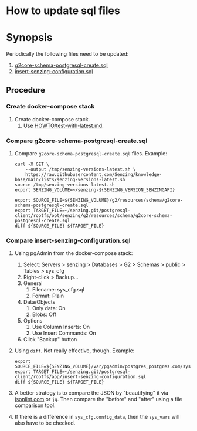 # How to update sql files

# Synopsis

Periodically the following files need to be updated:

1. [g2core-schema-postgresql-create.sql](https://github.com/Senzing/postgresql-client/blob/main/rootfs/opt/senzing/g2/resources/schema/g2core-schema-postgresql-create.sql)
1. [insert-senzing-configuration.sql](https://github.com/Senzing/postgresql-client/blob/main/rootfs/app/insert-senzing-configuration.sql)


## Procedure

### Create docker-compose stack

1. Create docker-compose stack.
    1. Use [HOWTO/test-with-latest.md](https://github.com/Senzing/knowledge-base/blob/main/HOWTO/test-with-latest.md).

### Compare g2core-schema-postgresql-create.sql

1. Compare `g2core-schema-postgresql-create.sql` files.
   Example:

    ```console
    curl -X GET \
        --output /tmp/senzing-versions-latest.sh \
        https://raw.githubusercontent.com/Senzing/knowledge-base/main/lists/senzing-versions-latest.sh
    source /tmp/senzing-versions-latest.sh
    export SENZING_VOLUME=~/senzing-${SENZING_VERSION_SENZINGAPI}

    export SOURCE_FILE=${SENZING_VOLUME}/g2/resources/schema/g2core-schema-postgresql-create.sql
    export TARGET_FILE=~/senzing.git/postgresql-client/rootfs/opt/senzing/g2/resources/schema/g2core-schema-postgresql-create.sql
    diff ${SOURCE_FILE} ${TARGET_FILE}
    ```

### Compare insert-senzing-configuration.sql

1. Using pgAdmin from the docker-compose stack:
    1. Select: Servers > senzing > Databases > G2 > Schemas > public > Tables > sys_cfg
    1. Right-click > Backup...
    1. General
        1. Filename: sys_cfg.sql
        1. Format: Plain
    1. Data/Objects
        1. Only data: On
        1. Blobs: Off
    1. Options
        1. Use Column Inserts: On
        1. Use Insert Commands: On
    1. Click "Backup" button

1. Using `diff`.   Not really effective, though.
   Example:

    ```console
    export SOURCE_FILE=${SENZING_VOLUME}/var/pgadmin/postgres_postgres.com/sys_cfg.sql
    export TARGET_FILE=~/senzing.git/postgresql-client/rootfs/app/insert-senzing-configuration.sql
    diff ${SOURCE_FILE} ${TARGET_FILE}
    ```

1.  A better strategy is to compare the JSON by "beautifying" it via
    [jsonlint.com](https://jsonlint.com/) or `jq`.
    Then compare the "before" and "after" using a file comparison tool.

1. If there is a difference in `sys_cfg.config_data`, then the `sys_vars` will also have to be checked.
